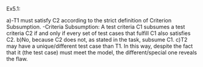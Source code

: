 Ex5.1:

a)-T1 must satisfy C2 according to the strict definition of Criterion Subsumption. -Criteria Subsumption: A test criteria C1 subsumes a test criteria C2 if and only if every set of test cases that fulfill C1 also satisfies C2. b)No, because C2 does not, as stated in the task, subsume C1. c)T2 may have a unique/different test case than T1. In this way, despite the fact that it (the test case) must meet the model, the different/special one reveals the flaw.
